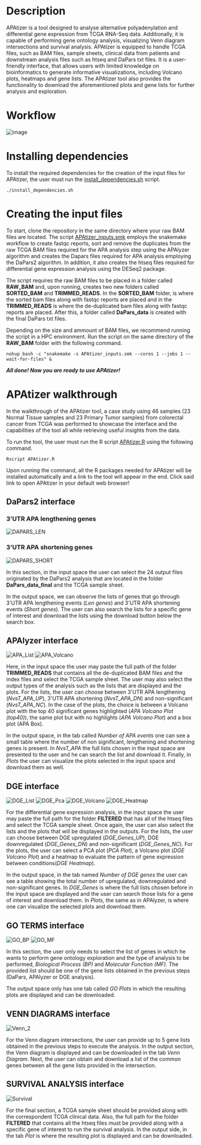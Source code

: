 # Description
APAtizer is a tool designed to analyse alternative polyadenylation and differential gene expression from TCGA RNA-Seq data. Additionally, it is capable of performing gene ontology analysis, visualizing Venn diagram intersections and survival analysis. APAtizer is equipped to handle TCGA files, such as BAM files, sample sheets, clinical data from patients and downstream analysis files such as htseq and DaPars txt files. It is a user-friendly interface, that allows users with limited knowledge on bioinformatics to generate informative visualizations, including Volcano plots, heatmaps and gene lists. The APAtizer tool also provides the functionality to download the aforementioned plots and gene lists for further analysis and exploration. 

# Workflow
![image](https://github.com/brss12/APAtizer/assets/121204829/ea7c789d-907a-42bc-b331-94387a9b4325)

# Installing dependencies
To install the required dependencies for the creation of the input files for APAtizer, the user must run the [install_dependencies.sh](install_dependencies.sh) script.
```shell
./install_dependencies.sh
```

# Creating the input files
To start, clone the repository in the same directory where your raw BAM files are located. The script [APAtizer_inputs.smk](APAtizer_inputs.smk) employs the snakemake workflow to create fastqc reports, sort and remove the duplicates from the raw TCGA BAM files required for the APA analysis step using the APAlyzer algorithm and creates the Dapars files required for APA analysis employing the DaPars2 algorithm. In addition, it also creates the htseq files required for differential gene expression analysis using the DESeq2 package.

The script requires the raw BAM files to be placed in a folder called **RAW_BAM** and, upon running, creates two new folders called **SORTED_BAM** and **TRIMMED_READS**. In the **SORTED_BAM** folder, is where the sorted bam files along with fastqc reports are placed and in the **TRIMMED_READS** is where the de-duplicated bam files along with fastqc reports are placed. After this, a folder called **DaPars_data** is created with the final DaPars txt files.

Depending on the size and ammount of BAM files, we recommend running the script in a HPC environment. Run the script on the same directory of the **RAW_BAM** folder with the following command. 
```shell
nohup bash -c "snakemake -s APAtizer_inputs.smk --cores 1 --jobs 1 --wait-for-files" &
```

***All done! Now you are ready to use APAtizer!***

# APAtizer walkthrough
In the walkthrough of the APAtizer tool, a case study using 46 samples (23 Normal Tissue samples and 23 Primary Tumor samples) from colorectal cancer from TCGA was performed to showcase the interface and the capabilities of the tool all while retrieving useful insights from the data.

To run the tool, the user must run the R script [APAtizer.R](APAtizer.R) using the following command.
```shell
Rscript APAtizer.R
```

Upon running the command, all the R packages needed for APAtizer will be installed automatically and a link to the tool will appear in the end. Click said link to open APAtizer in your default web browser!

## DaPars2 interface
### 3'UTR APA lengthening genes
<img src="https://github.com/brss12/APAtizer/assets/121204829/4d32cb27-7bfb-4add-894a-a64b9b2a148d" alt="DAPARS_LEN">

### 3'UTR APA shortening genes
<img src="https://github.com/brss12/APAtizer/assets/121204829/7c57fff7-d9f0-4f80-afe6-cb03c3dd9081" alt="DAPARS_SHORT">

In this section, in the input space the user can select the 24 output files originated by the DaPars2 analysis that are located in the folder **DaPars_data_final** and the TCGA sample sheet.

In the output space, we can observe the lists of genes that go through 3'UTR APA lengthening events (*Len genes*) and 3'UTR APA shortening events (*Short genes*). The user can also search the lists for a specific gene of interest and download the lists using the download button below the search box.

## APAlyzer interface
<img src="https://github.com/brss12/APAtizer/assets/121204829/f96b5fde-b5c6-4827-9a4d-542281aeca4f" alt="APA_List">
<img src="https://github.com/brss12/APAtizer/assets/121204829/a9ed2b83-dc63-462a-9bd2-43a32168f60f" alt="APA_Volcano">

Here, in the input space the user may paste the full path of the folder **TRIMMED_READS** that contains all the de-duplicated BAM files and the index files and select the TCGA sample sheet. The user may also select the output types of the analysis such as the lists that are displayed and the plots. For the lists, the user can choose between 3'UTR APA lengthening (*NvsT_APA_UP*), 3'UTR APA shortening (*NvsT_APA_DN*) and non-significant (*NvsT_APA_NC*). In the case of the plots, the choice is between a Volcano plot with the top 40 significant genes highlighted (*APA Volcano Plot (top40)*), the same plot but with no highlights (*APA Volcano Plot*) and a box plot (APA Box).

In the output space, in the tab called *Number of APA events* one can see a small table where the number of non significant, lengthening and shortening genes is present. In *NvsT_APA* the full lists chosen in the input space are presented to the user and he can search the list and download it. Finally, in *Plots* the user can visualize the plots selected in the input space and download them as well.

## DGE interface
<img src="https://github.com/brss12/APAtizer/assets/121204829/d69edb1f-7d95-4e78-9da4-9fecd09b7c44" alt="DGE_List">
<img src="https://github.com/brss12/APAtizer/assets/121204829/3ae16b84-87f0-494d-9c08-31b9c048f346" alt="DGE_Pca">
<img src="https://github.com/brss12/APAtizer/assets/121204829/2dd18423-06f7-4285-a528-8dc7b24b1ce2" alt="DGE_Volcano">
<img src="https://github.com/brss12/APAtizer/assets/121204829/4f76e1e6-ff5a-4c8c-8688-f3e9c1e386f9" alt="DGE_Heatmap">

For the differential gene expression analysis, in the input space the user may paste the full path for the folder **FILTERED** that has all of the htseq files and select the TCGA sample sheet. Once again, the user can also select the lists and the plots that will be displayed in the outputs. For the lists, the user can choose between DGE upregulated (*DGE_Genes_UP*), DGE downregulated (*DGE_Genes_DN*) and non-significant (*DGE_Genes_NC*). For the plots, the user can select a PCA plot (*PCA Plot*), a Volcano plot (*DGE Volcano Plot*) and a heatmap to evaluate the pattern of gene expression between conditions(*DGE Heatmap*).

In the output space, in the tab named *Number of DGE genes* the user can see a table showing the total number of upregulated, downregulated and non-significant genes. In *DGE_Genes* is where the full lists chosen before in the input space are displayed and the user can search those lists for a gene of interest and download them. In *Plots*, the same as in APAlyzer, is where one can visualize the selected plots and download them.

## GO TERMS interface
<img src="https://github.com/brss12/APAtizer/assets/121204829/9c48d65a-e3d9-4c5d-8b4f-c4d9a6f2fdee" alt="GO_BP">
<img src="https://github.com/brss12/APAtizer/assets/121204829/45e43e24-c6c1-48a1-8244-ffb25a837756" alt="GO_MF">

In this section, the user only needs to select the list of genes in which he wants to perform gene ontology exploration and the type of analysis to be performed, *Biological Process (BP)* and *Molecular Function (MF)*. The provided list should be one of the gene lists obtained in the previous steps (DaPars, APAlyzer or DGE analysis).

The output space only has one tab called *GO Plots* in which the resulting plots are displayed and can be downloaded.

## VENN DIAGRAMS interface
<img src="https://github.com/brss12/APAtizer/assets/121204829/0faebdf0-1baa-4be4-9d0b-75aab8cf99d3" alt="Venn_2">

For the Venn diagram intersections, the user can provide up to 5 gene lists obtained in the previous steps to execute the analysis. In the output section, the Venn diagram is displayed and can be downloaded in the tab *Venn Diagram*. Next, the user can obtain and download a list of the common genes between all the gene lists provided in the intersection.

## SURVIVAL ANALYSIS interface
<img src="https://github.com/brss12/APAtizer/assets/121204829/e661e322-0d8a-4914-8222-404d7d7f7e30" alt="Survival">

For the final section, a TCGA sample sheet should be provided along with the correspondent TCGA clinical data. Also, the full path for the folder **FILTERED** that contains all the htseq files must be provided along with a specific gene of interest to run the survival analysis. In the output side, in the tab *Plot* is where the resulting plot is displayed and can be downloaded.
